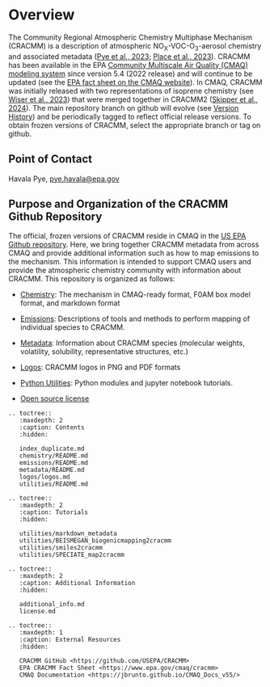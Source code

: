 # Overview

The Community Regional Atmospheric Chemistry Multiphase Mechanism (CRACMM) is a description of atmospheric NO<sub>X</sub>-VOC-O<sub>3</sub>-aerosol chemistry and associated metadata ([Pye et al., 2023](https://doi.org/10.5194/acp-23-5043-2023); [Place et al., 2023](https://doi.org/10.5194/acp-23-9173-2023)). CRACMM has been available in the EPA [Community Multiscale Air Quality (CMAQ) modeling system](https://github.com/USEPA/CMAQ) since version 5.4 (2022 release) and will continue to be updated (see the [EPA fact sheet on the CMAQ website](https://www.epa.gov/cmaq/cracmm)). In CMAQ, CRACMM was initially released with two representations of isoprene chemistry (see [Wiser et al., 2023](https://doi.org/10.5194/gmd-16-1801-2023)) that were merged together in CRACMM2 ([Skipper et al., 2024](https://doi.org/10.5194/acp-24-12903-2024)). The main repository branch on github will evolve (see [Version History](additional_info.md#version-history)) and be periodically tagged to reflect official release versions. To obtain frozen versions of CRACMM, select the appropriate branch or tag on github. 

## Point of Contact
Havala Pye, pye.havala@epa.gov

## Purpose and Organization of the CRACMM Github Repository

The official, frozen versions of CRACMM reside in CMAQ in the [US EPA Github repository](https://github.com/USEPA/CMAQ). Here, we bring together CRACMM metadata from across CMAQ and provide additional information such as how to map emissions to the mechanism. This information is intended to support CMAQ users and provide the atmospheric chemistry community with information about CRACMM. This repository is organized as follows:
 * [Chemistry](chemistry/README.md): The mechanism in CMAQ-ready format, F0AM box model format, and markdown format
 * [Emissions](emissions/README.md): Descriptions of tools and methods to perform mapping of individual species to CRACMM.
 * [Metadata](metadata/README.md): Information about CRACMM species (molecular weights, volatility, solubility, representative structures, etc.)
 * [Logos](logos/logos.md): CRACMM logos in PNG and PDF formats
 * [Python Utilities](utilities/README.md): Python modules and jupyter notebook tutorials.

* [Open source license](license.md)


```{eval-rst}
.. toctree::
   :maxdepth: 2
   :caption: Contents
   :hidden:

   index_duplicate.md
   chemistry/README.md
   emissions/README.md
   metadata/README.md
   logos/logos.md
   utilities/README.md

.. toctree::
   :maxdepth: 2
   :caption: Tutorials
   :hidden:

   utilities/markdown_metadata
   utilities/BEISMEGAN_biogenicmapping2cracmm
   utilities/smiles2cracmm
   utilities/SPECIATE_map2cracmm

.. toctree::
   :maxdepth: 2
   :caption: Additional Information
   :hidden:

   additional_info.md
   license.md

.. toctree::
   :maxdepth: 1
   :caption: External Resources
   :hidden:

   CRACMM GitHub <https://github.com/USEPA/CRACMM>
   EPA CRACMM Fact Sheet <https://www.epa.gov/cmaq/cracmm>
   CMAQ Documentation <https://jbrunto.github.io/CMAQ_Docs_v55/>

   ```